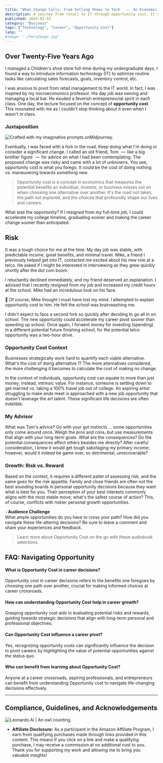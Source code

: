 ```yaml
---
title: "When Change Calls: From Selling Shoes to Tech   —  An Economic Principle That Shaped My Life"
description: A journey from retail to IT through opportunity cost. It's a story of strategic decisions, risk, and growth for those at career crossroads.
published: 2024-02-15
category: "Business"
tags: ["Technology", "Career", "Opportunity Cost"]
lang: ""
#image: "./heroImage.jpg"
---
```


<!-- ![Hero Image](./heroImage.jpg) -->


## Over Twenty-Five Years Ago

I managed a Children's shoe store full-time during my undergraduate days. I found a way to introduce information technology (IT) to optimize routine tasks like calculating sales forecasts, goals, inventory control, etc.

I was anxious to pivot from retail management to the IT world. In fact, I was inspired by my microeconomics professor. His day job was owning and managing a local bar. He exuded a feverish entrepreneurial spirit in each class. One day, the lecture focused on the concept of **opportunity cost**. This resonated with me as I couldn't stop thinking about it even when I wasn't in class.

### Juxtaposition

![Crafted with my imaginative prompts onMidjourney.](https://cdn-images-1.medium.com/max/800/1*q6T8XA389nB62R9UAGvIuw.png)

Eventually, I was faced with a fork in the road. Keep doing what I'm doing or consider a significant change. I called an old friend, Tom   —  like a big brother figure   —  for advice on what I had been contemplating. The proposed change was risky and came with a lot of unknowns. You see, opportunity cost is what you forego. It could be the cost of doing nothing vs. maneuvering towards something new.

> Opportunity cost is a concept in economics that measures the potential benefits an individual, investor, or business misses out on when choosing one alternative over another. It's the road not taken, the path not explored, and the choices that profoundly shape our lives and careers.

What was the opportunity? If I resigned from my full-time job, I could accelerate my college timeline, graduating sooner and making the career change sooner than anticipated.

## Risk

It was a tough choice for me at the time. My day job was stable, with predictable income, great benefits, and minimal travel. Mike, a friend I previously helped get into IT, contacted me excited about his new role at a telco. He asked if I might be interested in interviewing as they grew quickly shortly after the dot com boom.

I reluctantly declined immediately, and my friend deserved an explanation. I advised that I recently resigned from my job and increased my credit hours at the school. Mike had an incredulous look on his face.

🤔 Of course, Mike thought I must have lost my mind. I attempted to explain opportunity cost to him. He felt the school was brainwashing me.

I didn't expect to face a second fork so quickly after deciding to go all in on school. The new opportunity could accelerate my career pivot sooner than speeding up school. Once again, I forwent money for investing (spending) in a different potential future finishing school, for the potential telco opportunity was a two-hour drive.

### Opportunity Cost Context

Businesses strategically work hard to quantify each viable alternative. What's the cost of doing alternative 1? The more alternatives considered, the more challenging it becomes to calculate the cost of making no change.

In the context of individuals, opportunity cost can equate to more than just money; instead, intrinsic value. For instance, someone is settling down to get married vs. taking a 100% travel job out of college. An aspiring artist struggling to make ends meet is approached with a new job opportunity that doesn't leverage the art talent. These significant life decisions are often indelible.

### My Advisor

What was Tom's advice? Go with your gut instincts … some opportunities only come around once. Weigh the pros and cons, but use measurements that align with your long-term goals. What are the consequences? Do the potential consequences affect others besides me directly? After careful consideration, I knew it would get tough sabotaging my primary income; however, would it indeed be game over, so detrimental, unrecoverable?

### Growth: Risk vs. Reward

Based on the context, it requires a different pallet of assessing risk, and the same goes for the risk appetite. Family and close friends are often not the best sounding boards in personal opportunity decisions because they want what is best for you. Their perception of your best interests commonly aligns with the most stable move; what's the safest course of action? This, of course, conflicts with riskier personal growth opportunities.

💡**Audience Challenge**  
What ample opportunities do you have to cross your path? How did you navigate these life-altering decisions? Be sure to leave a comment and share your experiences and feedback.

> Learn more about Opportunity Cost on the go with these audiobook selections.

## FAQ: Navigating Opportunity

#### **What is Opportunity Cost in career decisions?**

Opportunity cost in career decisions refers to the benefits one foregoes by choosing one path over another, crucial for making informed choices at career crossroads.

#### **How can understanding Opportunity Cost help in career growth?**

Grasping opportunity cost aids in evaluating potential risks and rewards, guiding towards strategic decisions that align with long-term personal and professional objectives.

#### **Can Opportunity Cost influence a career pivot?**

Yes, recognizing opportunity costs can significantly influence the decision to pivot careers by highlighting the value of potential opportunities against the status quo.

#### **Who can benefit from learning about Opportunity Cost?**

Anyone at a career crossroads, aspiring professionals, and entrepreneurs can benefit from understanding Opportunity cost to navigate life-changing decisions effectively.

---

## Compliance, Guidelines, and Acknowledgements

![Leonardo.Ai | An owl counting.](https://res-5.cloudinary.com/ddicetqs5/image/upload/f_auto,fl_force_strip,q_auto:best/v1/wayfinder-ghost-blog/0_uGgtPirpHbchvnrc)

- **Affiliate Disclosure:** As a participant in the Amazon Affiliate Program, I earn from qualifying purchases made through links provided in this content. This means if you click on a link and make a qualifying purchase, I may receive a commission at no additional cost to you. Thank you for supporting my work and allowing me to bring you valuable insights!

